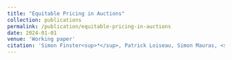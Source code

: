 ```yaml
---
title: "Equitable Pricing in Auctions"
collection: publications
permalink: /publication/equitable-pricing-in-auctions
date: 2024-01-01
venue: 'Working paper'
citation: 'Simon Finster<sup>*</sup>, Patrick Loiseau, Simon Mauras, <strong>Mathieu Molina<sup>*</sup></strong>, Bary Pradelski'
---
```

